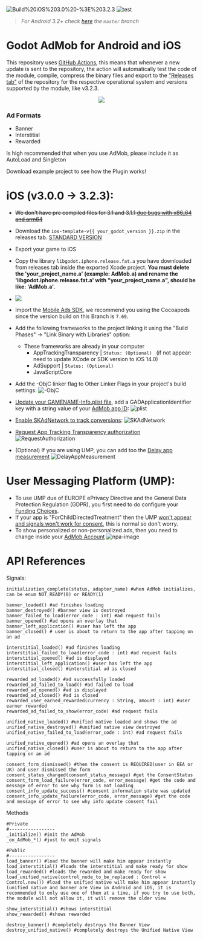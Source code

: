 ![Build%20iOS%203.0%20-%3E%203.2.3](https://github.com/Poing-Studios/Godot-AdMob-Android-iOS/workflows/Build%20iOS%203.0%20-%3E%203.2.3/badge.svg)
![test](https://img.shields.io/badge/Google%20Mobile%20ADS%20SDK-v7.69-informational)

> *For Android 3.2+ check [here](https://github.com/Poing-Studios/Godot-AdMob-Android-iOS) the `master` branch*

# Godot AdMob for Android and iOS
This repository uses [GitHub Actions](https://github.com/features/actions), this means that whenever a new update is sent to the repository, the action will automatically test the code of the module, compile, compress the binary files and export to the ["Releases tab"](https://github.com/Poing-Studios/Godot-AdMob-Android-iOS/releases) of the repository for the respective operational system and versions supported by the module, like v3.2.3.


<p align="center">
	<img align="center" src="https://i.imgur.com/u5y2GEx.png">
</p>

### Ad Formats
- Banner 
- Interstitial
- Rewarded

Is high recommended that when you use AdMob, please include it as AutoLoad and Singleton

Download example project to see how the Plugin works!

# iOS (v3.0.0 -> 3.2.3):
- ~~We don't have pre compiled files for 3.1 and 3.1.1 [due bugs with x86_64 and arm64](https://github.com/godotengine/godot/issues/27658)~~
- Download the ```ios-template-v{{ your_godot_version }}.zip``` in the releases tab. [STANDARD VERSION](https://github.com/Poing-Studios/Godot-AdMob-Android-iOS/releases/tag/iOS_v3.0%2B) 

- Export your game to iOS
- Copy the library ```libgodot.iphone.release.fat.a``` you have downloaded from releases tab inside the exported Xcode project. **You must delete the 'your_project_name.a' (example: AdMob.a) and rename the 'libgodot.iphone.release.fat.a' with "your_project_name.a", should be like: 'AdMob.a'.** 
- ![](https://media2.giphy.com/media/miNlL020ZQYjK4r8e7/giphy.gif)
- Import the [Mobile Ads SDK](https://developers.google.com/admob/ios/quick-start#import_the_mobile_ads_sdk), we recommend you using the Cocoapods since the version build on this Branch is `7.69`.
- Add the following frameworks to the project linking it using the "Build Phases" -> "Link Binary with Libraries" option:
	
	- These frameworks are already in your computer
		- AppTrackingTransparency | ```Status: (Optional) ``` (if not appear: need to update XCode or SDK version to iOS 14.0)
		- AdSupport | ```Status: (Optional) ```
		- JavaScriptCore
- Add the -ObjC linker flag to Other Linker Flags in your project's build settings:
![-ObjC](https://developers.google.com/admob/images/ios/objc_linker_flag.png)
- [Update your GAMENAME-Info.plist file](https://developers.google.com/admob/ios/quick-start#update_your_infoplist), add a GADApplicationIdentifier key with a string value of your [AdMob app ID](https://support.google.com/admob/answer/7356431):
![plist](https://i.imgur.com/1tcKXx5.png)
- [Enable SKAdNetwork to track conversions](https://developers.google.com/admob/ios/ios14#skadnetwork):
![SKAdNetwork](https://developers.google.com/admob/images/idfa/skadnetwork.png)
- [Request App Tracking Transparency authorization](https://developers.google.com/admob/ios/ios14#request)
![RequestAuthorization](https://developers.google.com/admob/images/idfa/editor.png)
- (Optional) If you are using UMP, you can add too the [Delay app measurement](https://developers.google.com/admob/ump/ios/quick-start#delay_app_measurement_optional)
![DelayAppMeasurement](https://developers.google.com/admob/images/delay_app_measurement_plist.png)


# User Messaging Platform (UMP):
- To use UMP due of EUROPE ePrivacy Directive and the General Data Protection Regulation (GDPR), you first need to do configure your [Funding Choices](https://support.google.com/fundingchoices/answer/9180084).
- If your app is "ForChildDirectedTreatment" then the UMP [won't appear and signals won't work for consent](https://stackoverflow.com/a/63232045), this is normal so don't worry.
- To show personalized or non-personalized ads, then you need to change inside your [AdMob Account](https://apps.admob.com/?utm_source=internal&utm_medium=et&utm_campaign=helpcentrecontextualopt&utm_term=http://goo.gl/6Xkfcf&subid=ww-ww-et-amhelpv4)
![npa-image](https://i.stack.imgur.com/0v1eL.png)

# API References
Signals:
```GDScript
initialization_complete(status, adapter_name) #when AdMob initializes, can be enum NOT_READY(0) or READY(1)

banner_loaded() #ad finishes loading
banner_destroyed() #banner view is destroyed
banner_failed_to_load(error_code : int) #ad request fails
banner_opened() #ad opens an overlay that
banner_left_application() #user has left the app
banner_closed() # user is about to return to the app after tapping on an ad

interstitial_loaded() #ad finishes loading
interstitial_failed_to_load(error_code : int) #ad request fails
interstitial_opened() #ad is displayed
interstitial_left_application() #user has left the app
interstitial_closed() #interstitial ad is closed

rewarded_ad_loaded() #ad successfully loaded
rewarded_ad_failed_to_load() #ad failed to load
rewarded_ad_opened() #ad is displayed
rewarded_ad_closed() #ad is closed
rewarded_user_earned_rewarded(currency : String, amount : int) #user earner rewarded
rewarded_ad_failed_to_show(error_code) #ad request fails

unified_native_loaded() #unified native loaded and shows the ad
unified_native_destroyed() #unified native view destroyed
unified_native_failed_to_load(error_code : int) #ad request fails

unified_native_opened() #ad opens an overlay that
unified_native_closed() #user is about to return to the app after tapping on an ad

consent_form_dismissed() #then the consent is REQUIRED(user in EEA or UK) and user dismissed the form
consent_status_changed(consent_status_message) #get the ConsentStatus
consent_form_load_failure(error_code, error_message) #get the code and message of error to see why form is not loading
consent_info_update_success() #consent information state was updated
consent_info_update_failure(error_code, error_message) #get the code and message of error to see why info update consent fail
```

Methods
```GDScript
#Private
#-----------------
_initialize() #init the AdMob
_on_AdMob_*() #just to emit signals

#Public
#-----------------
load_banner() #load the banner will make him appear instantly
load_interstitial() #loads the interstitial and make ready for show
load_rewarded() #loads the rewarded and make ready for show
load_unified_native(control_node_to_be_replaced : Control = Control.new()) #load the unified native will make him appear instantly (unified native and banner are View in Android and iOS, it is recommended to only use one of them at a time, if you try to use both, the module will not allow it, it will remove the older view

show_interstitial() #shows interstitial
show_rewarded() #shows rewarded

destroy_banner() #completely destroys the Banner View
destroy_unified_native() #completely destroys the Unified Native View

```
